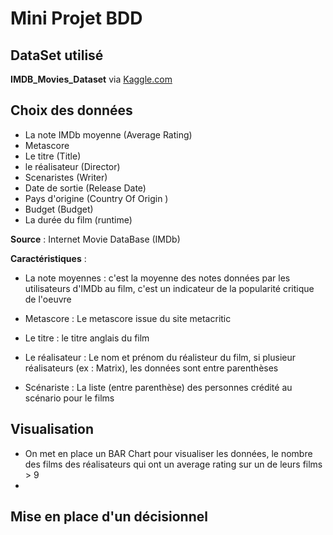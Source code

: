 # Mini Projet BDD


## DataSet utilisé
**IMDB_Movies_Dataset** via <a href='https://kaggle.com'>Kaggle.com</a>

## Choix des données 

- La note IMDb moyenne (Average Rating)
- Metascore
- Le titre (Title)
- le réalisateur (Director)
- Scenaristes (Writer)
- Date de sortie (Release Date)
- Pays d'origine (Country Of Origin )
- Budget (Budget)
- La durée du film (runtime)

**Source** : Internet Movie DataBase (IMDb)

**Caractéristiques** : 

- La note moyennes : c'est la moyenne des notes données par les utilisateurs d'IMDb au film, c'est un indicateur de la popularité critique de l'oeuvre

- Metascore : Le metascore issue du site metacritic

- Le titre : le titre anglais du film

- Le réalisateur : Le nom et prénom du réalisteur du film, si plusieur réalisateurs (ex : Matrix), les données sont entre parenthèses

- Scénariste : La liste (entre parenthèse) des personnes crédité au scénario pour le films



## Visualisation
- On met en place un BAR Chart pour visualiser les données, le nombre des films des réalisateurs qui ont un average rating sur un de leurs films > 9 
- 

## Mise en place d'un décisionnel


